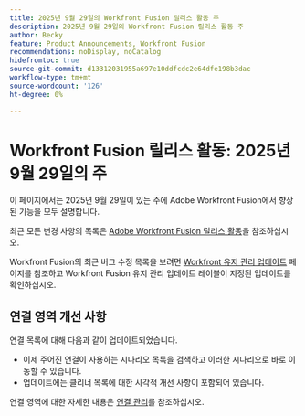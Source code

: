 ```yaml
---
title: 2025년 9월 29일의 Workfront Fusion 릴리스 활동 주
description: 2025년 9월 29일의 Workfront Fusion 릴리스 활동 주
author: Becky
feature: Product Announcements, Workfront Fusion
recommendations: noDisplay, noCatalog
hidefromtoc: true
source-git-commit: d13312031955a697e10ddfcdc2e64dfe198b3dac
workflow-type: tm+mt
source-wordcount: '126'
ht-degree: 0%

---
```


# Workfront Fusion 릴리스 활동: 2025년 9월 29일의 주

이 페이지에서는 2025년 9월 29일이 있는 주에 Adobe Workfront Fusion에서 향상된 기능을 모두 설명합니다.

최근 모든 변경 사항의 목록은 [Adobe Workfront Fusion 릴리스 활동](/help/workfront-fusion/fusion-product-releases/fusion-release-activity.md)을 참조하십시오.

Workfront Fusion의 최근 버그 수정 목록을 보려면 [Workfront 유지 관리 업데이트](https://experienceleague.adobe.com/ko/docs/workfront-known-issues/releases/current-updates) 페이지를 참조하고 Workfront Fusion 유지 관리 업데이트 레이블이 지정된 업데이트를 확인하십시오.

## 연결 영역 개선 사항

연결 목록에 대해 다음과 같이 업데이트되었습니다.

* 이제 주어진 연결이 사용하는 시나리오 목록을 검색하고 이러한 시나리오로 바로 이동할 수 있습니다.
* 업데이트에는 클리너 목록에 대한 시각적 개선 사항이 포함되어 있습니다.

연결 영역에 대한 자세한 내용은 [연결 관리](/help/workfront-fusion/create-scenarios/connect-to-apps/manage-connections.md)를 참조하십시오.



